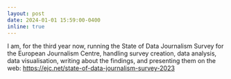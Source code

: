 ```yaml
---
layout: post
date: 2024-01-01 15:59:00-0400
inline: true
---
```


I am, for the third year now, running the State of Data Journalism Survey for the European Journalism Centre, handling survey creation, data analysis, data visualisation, writing about the findings, and presenting them on the web: https://ejc.net/state-of-data-journalism-survey-2023
